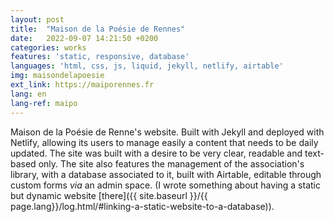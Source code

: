 ```yaml
---
layout: post
title:  "Maison de la Poésie de Rennes"
date:   2022-09-07 14:21:50 +0200
categories: works
features: 'static, responsive, database'
languages: 'html, css, js, liquid, jekyll, netlify, airtable'
img: maisondelapoesie
ext_link: https://maiporennes.fr
lang: en
lang-ref: maipo
---
```

Maison de la Poésie de Renne's website. Built with Jekyll and deployed with Netlify, allowing its users to manage easily a content that needs to be daily updated. The site was built with a desire to be very clear, readable and text-based only. The site also features the management of the association's library, with a database associated to it, built with Airtable, editable through custom forms *via* an admin space. (I wrote something about having a static but dynamic website [there]({{ site.baseurl }}/{{ page.lang}}/log.html/#linking-a-static-website-to-a-database)).
